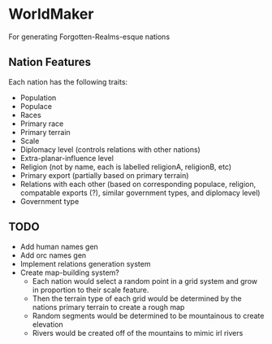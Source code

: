 # WorldMaker
For generating Forgotten-Realms-esque nations

## Nation Features
Each nation has the following traits:
- Population
- Populace
- Races
- Primary race
- Primary terrain
- Scale
- Diplomacy level (controls relations with other nations)
- Extra-planar-influence level
- Religion (not by name, each is labelled religionA, religionB, etc)
- Primary export (partially based on primary terrain)
- Relations with each other (based on corresponding populace, religion, compatable exports (?), similar government types, and diplomacy level)
- Government type

## TODO
- Add human names gen
- Add orc names gen
- Implement relations generation system
- Create map-building system?
  - Each nation would select a random point in a grid system and grow in proportion to their scale feature.
  - Then the terrain type of each grid would be determined by the nations primary terrain to create a rough map
  - Random segments would be determined to be mountainous to create elevation
  - Rivers would be created off of the mountains to mimic irl rivers
